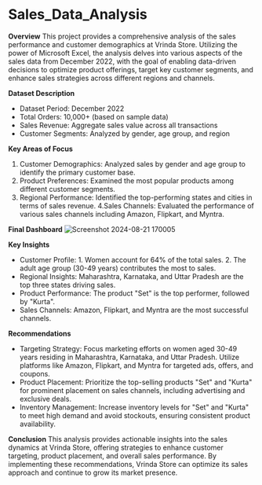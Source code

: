 # Sales_Data_Analysis

**Overview**
This project provides a comprehensive analysis of the sales performance and customer demographics at Vrinda Store. Utilizing the power of Microsoft Excel, the analysis delves into various aspects of the sales data from December 2022, with the goal of enabling data-driven decisions to optimize product offerings, target key customer segments, and enhance sales strategies across different regions and channels.

**Dataset Description**
- Dataset Period: December 2022
- Total Orders: 10,000+ (based on sample data)
- Sales Revenue: Aggregate sales value across all transactions
- Customer Segments: Analyzed by gender, age group, and region

**Key Areas of Focus**
1. Customer Demographics: Analyzed sales by gender and age group to identify the primary customer base.
2. Product Preferences: Examined the most popular products among different customer segments.
3. Regional Performance: Identified the top-performing states and cities in terms of sales revenue.
4.Sales Channels: Evaluated the performance of various sales channels including Amazon, Flipkart, and Myntra.

**Final Dashboard**
![Screenshot 2024-08-21 170005](https://github.com/user-attachments/assets/ed297b43-040e-41bc-9396-4d9b41505d63)

**Key Insights**
- Customer Profile: 1. Women account for 64% of the total sales.
                    2. The adult age group (30-49 years) contributes the most to sales.
- Regional Insights: Maharashtra, Karnataka, and Uttar Pradesh are the top three states driving sales.
- Product Performance: The product "Set" is the top performer, followed by "Kurta".
- Sales Channels: Amazon, Flipkart, and Myntra are the most successful channels.

**Recommendations**
- Targeting Strategy: Focus marketing efforts on women aged 30-49 years residing in Maharashtra, Karnataka, and Uttar Pradesh. Utilize platforms like Amazon, Flipkart, and Myntra for targeted ads, offers, and coupons.
- Product Placement: Prioritize the top-selling products "Set" and "Kurta" for prominent placement on sales channels, including advertising and exclusive deals.
- Inventory Management: Increase inventory levels for "Set" and "Kurta" to meet high demand and avoid stockouts, ensuring consistent product availability.

**Conclusion**
This analysis provides actionable insights into the sales dynamics at Vrinda Store, offering strategies to enhance customer targeting, product placement, and overall sales performance. By implementing these recommendations, Vrinda Store can optimize its sales approach and continue to grow its market presence.
